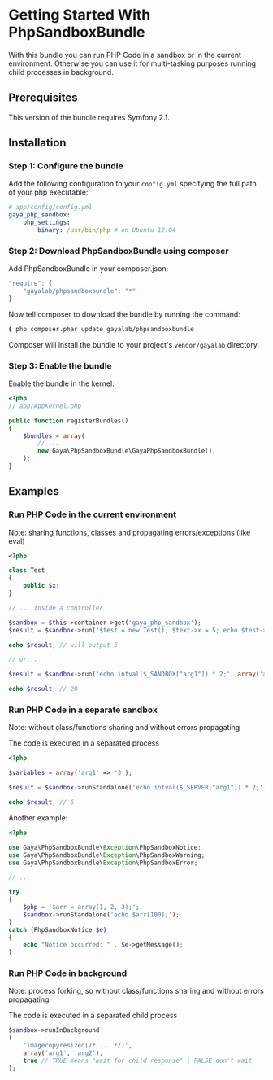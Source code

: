 Getting Started With PhpSandboxBundle
=====================================

With this bundle you can run PHP Code in a sandbox or in the current environment.
Otherwise you can use it for multi-tasking purposes running child processes in background.

## Prerequisites

This version of the bundle requires Symfony 2.1.


## Installation


### Step 1: Configure the bundle

Add the following configuration to your `config.yml` specifying the full path of your php executable:

```yaml
# app/config/config.yml
gaya_php_sandbox:
    php_settings:
        binary: /usr/bin/php # on Ubuntu 12.04
```

### Step 2: Download PhpSandboxBundle using composer

Add PhpSandboxBundle in your composer.json:

```js
"require": {
	"gayalab/phpsandboxbundle": "*"
}
```

Now tell composer to download the bundle by running the command:

```bash
$ php composer.phar update gayalab/phpsandboxbundle
```

Composer will install the bundle to your project's `vendor/gayalab` directory.

### Step 3: Enable the bundle

Enable the bundle in the kernel:

```php
<?php
// app/AppKernel.php

public function registerBundles()
{
	$bundles = array(
		// ...
		new Gaya\PhpSandboxBundle\GayaPhpSandboxBundle(),
	);
}
```

## Examples

### Run PHP Code in the current environment

Note: sharing functions, classes and propagating errors/exceptions (like eval)

```php
<?php

class Test
{
	public $x;
}

// ... inside a controller

$sandbox = $this->container->get('gaya_php_sandbox');
$result = $sandbox->run('$test = new Test(); $text->x = 5; echo $test->x;');

echo $result; // will output 5

// or...

$result = $sandbox->run('echo intval($_SANDBOX["arg1"]) * 2;', array('arg1' => '10'));

echo $result; // 20
```

### Run PHP Code in a separate sandbox

Note: without class/functions sharing and without errors propagating

The code is executed in a separated process

```php
<?php

$variables = array('arg1' => '3');

$result = $sandbox->runStandalone('echo intval($_SERVER["arg1"]) * 2;', $variables);

echo $result; // 6
```

Another example:

```php
<?php

use Gaya\PhpSandboxBundle\Exception\PhpSandboxNotice;
use Gaya\PhpSandboxBundle\Exception\PhpSandboxWarning;
use Gaya\PhpSandboxBundle\Exception\PhpSandboxError;

// ...

try
{
	$php = '$arr = array(1, 2, 3);';
	$sandbox->runStandalone('echo $arr[100];');
}
catch (PhpSandboxNotice $e)
{
	echo "Notice occurred: " . $e->getMessage();
}
```

### Run PHP Code in background

Note: process forking, so without class/functions sharing and without errors propagating

The code is executed in a separated child process

```php
$sandbox->runInBackground
(
	'imagecopyresized(/* ... */)',
	array('arg1', 'arg2'),
	true // TRUE means "wait for child response" | FALSE don't wait
);
```
